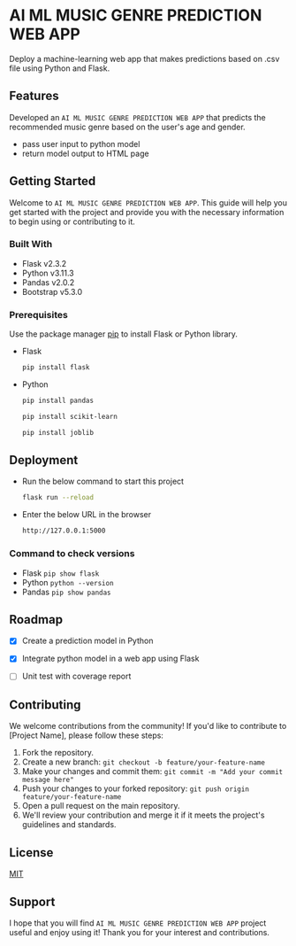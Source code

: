 # AI ML MUSIC GENRE PREDICTION WEB APP
Deploy a machine-learning web app that makes predictions based on .csv file using Python and Flask.


## Features
Developed an `AI ML MUSIC GENRE PREDICTION WEB APP` that predicts the recommended music genre based on the user's age and gender.
* pass user input to python model
* return model output to HTML page


## Getting Started
Welcome to `AI ML MUSIC GENRE PREDICTION WEB APP`. This guide will help you get started with the project and provide you with the necessary information to begin using or contributing to it.


### Built With
* Flask v2.3.2
* Python v3.11.3
* Pandas v2.0.2
* Bootstrap v5.3.0


### Prerequisites
Use the package manager [pip](https://pip.pypa.io/en/stable/) to install Flask or Python library.


* Flask

  ```bash
  pip install flask
  ```

* Python 

  ```bash
  pip install pandas
  ```

  ```bash
  pip install scikit-learn
  ```

  ```bash
  pip install joblib
  ```

## Deployment
* Run the below command to start this project

  ```bash
  flask run --reload
  ```

* Enter the below URL in the browser
  ```bash
  http://127.0.0.1:5000
  ```


### Command to check versions
* Flask `pip show flask`
* Python `python --version`
* Pandas `pip show pandas`


## Roadmap
- [x] Create a prediction model in Python
- [x] Integrate python model in a web app using Flask
- [ ] Unit test with coverage report


## Contributing
We welcome contributions from the community! If you'd like to contribute to [Project Name], please follow these steps:
1. Fork the repository.
2. Create a new branch: `git checkout -b feature/your-feature-name`
3. Make your changes and commit them: `git commit -m "Add your commit message here"`
4. Push your changes to your forked repository: `git push origin feature/your-feature-name`
5. Open a pull request on the main repository.
6. We'll review your contribution and merge it if it meets the project's guidelines and standards.


## License
[MIT](https://choosealicense.com/licenses/mit/)

## Support
I hope that you will find `AI ML MUSIC GENRE PREDICTION WEB APP` project useful and enjoy using it! Thank you for your interest and contributions.
